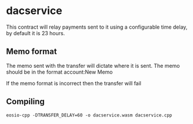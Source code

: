 # dacservice

This contract will relay payments sent to it using a configurable time delay, by default it is 23 hours.

## Memo format

The memo sent with the transfer will dictate where it is sent.  The memo should be in the format account:New Memo

If the memo format is incorrect then the transfer will fail

## Compiling

`eosio-cpp -DTRANSFER_DELAY=60 -o dacservice.wasm dacservice.cpp`

